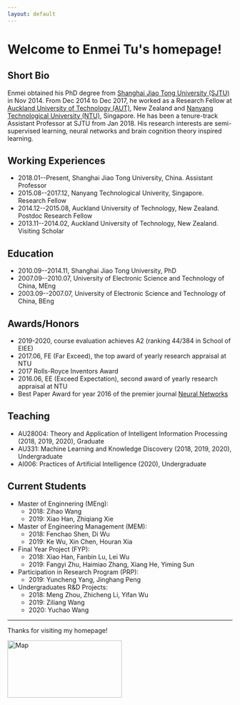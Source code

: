 ```yaml
---
layout: default
---
```


<!-- Text can be **bold**, _italic_, or ~~strikethrough~~.

[Link to another page](./another-page.html).

There should be whitespace between paragraphs.

There should be whitespace between paragraphs. We recommend including a README, or a file with information about your project. -->
# Welcome to Enmei Tu's homepage! 

## Short Bio
Enmei obtained his PhD degree from [Shanghai Jiao Tong University (SJTU)](http://en.sjtu.edu.cn/) in Nov 2014. From Dec 2014 to Dec 2017, he  worked as a Research Fellow at [Auckland University of Technology (AUT)](https://www.aut.ac.nz/), New Zealand and [Nanyang Technological University (NTU)](https://www.ntu.edu.sg), Singapore. He has been a tenure-track Assistant Professor at SJTU from Jan 2018. His research interests are semi-supervised learning, neural networks and brain cognition theory inspired learning. 

## Working Experiences
* 2018.01--Present, Shanghai Jiao Tong University, China. Assistant Professor 
* 2015.08--2017.12, Nanyang Technological Univerity, Singapore. Research Fellow
* 2014.12--2015.08, Auckland University of Technology, New Zealand. Postdoc Research Fellow
* 2013.11--2014.02, Auckland University of Technology, New Zealand. Visiting Scholar

## Education
* 2010.09--2014.11, Shanghai Jiao Tong University, PhD
* 2007.09--2010.07, University of Electronic Science and Technology of China, MEng
* 2003.09--2007.07, University of Electronic Science and Technology of China, BEng

## Awards/Honors
* 2019-2020, course evaluation achieves A2 (ranking 44/384 in School of EIEE)
* 2017.06, FE (Far Exceed), the top award of yearly research appraisal at NTU
* 2017 Rolls-Royce Inventors Award
* 2016.06, EE (Exceed Expectation), second award of yearly research appraisal at NTU
* Best Paper Award for year 2016 of the premier journal [Neural Networks](https://www.journals.elsevier.com/neural-networks)

## Teaching
* AU28004: Theory and Application of Intelligent Information Processing (2018, 2019, 2020), Graduate
* AU331: Machine Learning and Knowledge Discovery (2018, 2019, 2020), Undergraduate
* AI006:  Practices of Artificial Intelligence (2020), Undergraduate

<!--  
## Professional Services
* PC Member of: 
  - 13th Int. Conf. on Neuro-Computing & Evolving Intelligence (NCEI15)
  - International Cybersecurity Data Mining Competition (CDMC2015)
  - InternationalWorkshop on Data Mining for Cybersecurity (DMC2015);
  - Chair of Session WM4: ELM in Prediction, The 7th International Conference on Extreme Learning Machines (ELM2016)
  - The International Conference on Computer Vision & Image Processing (CVIP2017)
  - International Conference on Intelligence Science and Big Data Engineering (IScIDE 2019)
  - the 45th International Conference on Acoustics, Speech, and Signal Processing (ICASSP2019)
  - 26th International Conference on Neural Information Processing (ICONIP2019)
  - The 29th International Joint Conference on Artificial Intelligence (IJCAI2020)
* Reviewer of: 
  - IEEE Transactions on Knowledge and Data Engineering
  - IEEE Transactions on Neural Networks and Learning Systems
  - IEEE Transactions on Industrial Informatics
  - IEEE Transactions on Big Data
  - IEEE Communications Magazine
  - IEEE Transactions on Signal Processing
  - IEEE Transactions on Neural Systems & Rehabilitation Engineering
  - Multimedia Tools and Applications
  - International Journal of Computational Intelligence Systems
  - The Thirty-First AAAI Conference on Artificial Intelligence
  - Neurocomputing
  - Neural Networks
  - Pattern Recognition Letters
  - Applied Soft Computing
  - Sensors
  - Knowledge-Based Systems
  -->
## Current Students 
* Master of Enginnering (MEng):
  - 2018: Zihao Wang
  - 2019: Xiao Han, Zhiqiang Xie
* Master of Engineering Management (MEM):
  - 2018: Fenchao Shen, Di Wu
  - 2019: Ke Wu, Xin Chen, Houran Xia
* Final Year Project (FYP):
  - 2018: Xiao Han, Fanbin Lu, Lei Wu
  - 2019: Fangyi Zhu, Haimiao Zhang, Xiang He, Yiming Sun
* Participation in Research Program (PRP): 
  - 2019: Yuncheng Yang, Jinghang Peng
* Undergraduates R&D Projects: 
  - 2018: Meng Zhou, Zhicheng Li, Yifan Wu
  - 2019: Ziliang Wang
  - 2020: Yuchao Wang
  
  
*******************************************************************
Thanks for visiting my homepage!

<a href="https://www.revolvermaps.com/livestats/56yin1dy3kc/"><img src="//rf.revolvermaps.com/h/m/a/0/ff0000/128/20/56yin1dy3kc.png" width="256" height="128" alt="Map" style="border:0;"></a>



<!-- ### Header 3

```js
// Javascript code with syntax highlighting.
var fun = function lang(l) {
  dateformat.i18n = require('./lang/' + l)
  return true;
}
```

```ruby
# Ruby code with syntax highlighting
GitHubPages::Dependencies.gems.each do |gem, version|
  s.add_dependency(gem, "= #{version}")
end
```

#### Header 4

*   This is an unordered list following a header.
*   This is an unordered list following a header.
*   This is an unordered list following a header.

##### Header 5

1.  This is an ordered list following a header.
2.  This is an ordered list following a header.
3.  This is an ordered list following a header.

###### Header 6

| head1        | head two          | three |
|:-------------|:------------------|:------|
| ok           | good swedish fish | nice  |
| out of stock | good and plenty   | nice  |
| ok           | good `oreos`      | hmm   |
| ok           | good `zoute` drop | yumm  |

### There's a horizontal rule below this.

* * *

### Here is an unordered list:

*   Item foo
*   Item bar
*   Item baz
*   Item zip

### And an ordered list:

1.  Item one
1.  Item two
1.  Item three
1.  Item four

### And a nested list:

- level 1 item
  - level 2 item
  - level 2 item
    - level 3 item
    - level 3 item
- level 1 item
  - level 2 item
  - level 2 item
  - level 2 item
- level 1 item
  - level 2 item
  - level 2 item
- level 1 item

### Small image

![Octocat](https://github.githubassets.com/images/icons/emoji/octocat.png)

### Large image

![Branching](https://guides.github.com/activities/hello-world/branching.png)


### Definition lists can be used with HTML syntax.

<dl>
<dt>Name</dt>
<dd>Godzilla</dd>
<dt>Born</dt>
<dd>1952</dd>
<dt>Birthplace</dt>
<dd>Japan</dd>
<dt>Color</dt>
<dd>Green</dd>
</dl> -->


<!-- ```
Long, single-line code blocks should not wrap. They should horizontally scroll if they are too long. This line should be long enough to demonstrate this.
```

```
The final element.
``` -->
